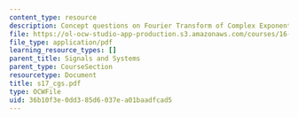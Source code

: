 ```yaml
---
content_type: resource
description: Concept questions on Fourier Transform of Complex Exponential.
file: https://ol-ocw-studio-app-production.s3.amazonaws.com/courses/16-01-unified-engineering-i-ii-iii-iv-fall-2005-spring-2006/36b10f3e0dd385d6037ea01baadfcad5_s17_cgs.pdf
file_type: application/pdf
learning_resource_types: []
parent_title: Signals and Systems
parent_type: CourseSection
resourcetype: Document
title: s17_cgs.pdf
type: OCWFile
uid: 36b10f3e-0dd3-85d6-037e-a01baadfcad5
---
```

